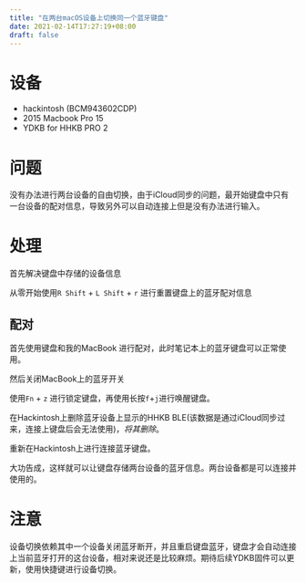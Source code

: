 ```yaml
---
title: "在两台macOS设备上切换同一个蓝牙键盘"
date: 2021-02-14T17:27:19+08:00
draft: false
---
```


# 设备
- hackintosh (BCM943602CDP)
- 2015 Macbook Pro 15
- YDKB for HHKB PRO 2

<!--more-->

# 问题

没有办法进行两台设备的自由切换，由于iCloud同步的问题，最开始键盘中只有一台设备的配对信息，导致另外可以自动连接上但是没有办法进行输入。

# 处理

首先解决键盘中存储的设备信息

从零开始使用`R Shift` + `L Shift` + `r` 进行重置键盘上的蓝牙配对信息

## 配对

首先使用键盘和我的MacBook 进行配对，此时笔记本上的蓝牙键盘可以正常使用。

然后关闭MacBook上的蓝牙开关

使用`Fn` + `z` 进行锁定键盘，再使用长按`f`+`j`进行唤醒键盘。

在Hackintosh上删除蓝牙设备上显示的HHKB BLE(该数据是通过iCloud同步过来，连接上键盘后会无法使用)，*将其删除*。

重新在Hackintosh上进行连接蓝牙键盘。

大功告成，这样就可以让键盘存储两台设备的蓝牙信息。两台设备都是可以连接并使用的。

# 注意

设备切换依赖其中一个设备关闭蓝牙断开，并且重启键盘蓝牙，键盘才会自动连接上当前蓝牙打开的这台设备，相对来说还是比较麻烦。期待后续YDKB固件可以更新，使用快捷键进行设备切换。


